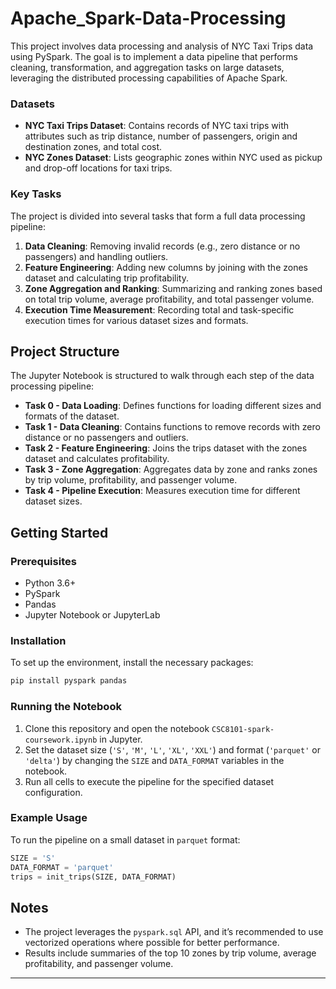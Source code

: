 # Apache_Spark-Data-Processing
This project involves data processing and analysis of NYC Taxi Trips data using PySpark. The goal is to implement a data pipeline that performs cleaning, transformation, and aggregation tasks on large datasets, leveraging the distributed processing capabilities of Apache Spark.

### Datasets
- **NYC Taxi Trips Dataset**: Contains records of NYC taxi trips with attributes such as trip distance, number of passengers, origin and destination zones, and total cost.
- **NYC Zones Dataset**: Lists geographic zones within NYC used as pickup and drop-off locations for taxi trips.

### Key Tasks

The project is divided into several tasks that form a full data processing pipeline:

1. **Data Cleaning**: Removing invalid records (e.g., zero distance or no passengers) and handling outliers.
2. **Feature Engineering**: Adding new columns by joining with the zones dataset and calculating trip profitability.
3. **Zone Aggregation and Ranking**: Summarizing and ranking zones based on total trip volume, average profitability, and total passenger volume.
4. **Execution Time Measurement**: Recording total and task-specific execution times for various dataset sizes and formats.

## Project Structure

The Jupyter Notebook is structured to walk through each step of the data processing pipeline:
- **Task 0 - Data Loading**: Defines functions for loading different sizes and formats of the dataset.
- **Task 1 - Data Cleaning**: Contains functions to remove records with zero distance or no passengers and outliers.
- **Task 2 - Feature Engineering**: Joins the trips dataset with the zones dataset and calculates profitability.
- **Task 3 - Zone Aggregation**: Aggregates data by zone and ranks zones by trip volume, profitability, and passenger volume.
- **Task 4 - Pipeline Execution**: Measures execution time for different dataset sizes.

## Getting Started

### Prerequisites

- Python 3.6+
- PySpark
- Pandas
- Jupyter Notebook or JupyterLab

### Installation

To set up the environment, install the necessary packages:

```bash
pip install pyspark pandas
```

### Running the Notebook

1. Clone this repository and open the notebook `CSC8101-spark-coursework.ipynb` in Jupyter.
2. Set the dataset size (`'S'`, `'M'`, `'L'`, `'XL'`, `'XXL'`) and format (`'parquet'` or `'delta'`) by changing the `SIZE` and `DATA_FORMAT` variables in the notebook.
3. Run all cells to execute the pipeline for the specified dataset configuration.

### Example Usage

To run the pipeline on a small dataset in `parquet` format:

```python
SIZE = 'S'
DATA_FORMAT = 'parquet'
trips = init_trips(SIZE, DATA_FORMAT)
```

## Notes

- The project leverages the `pyspark.sql` API, and it’s recommended to use vectorized operations where possible for better performance.
- Results include summaries of the top 10 zones by trip volume, average profitability, and passenger volume.


--- 
